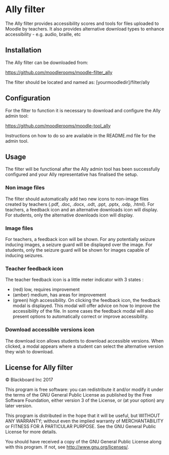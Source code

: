 # Ally filter

The Ally filter provides accessibility scores and tools for files uploaded to Moodle by teachers. It also provides
alternative download types to enhance accessibility - e.g. audio, braille, etc

## Installation

The Ally filter can be downloaded from:

https://github.com/moodlerooms/moodle-filter_ally

The filter should be located and named as:
 [yourmoodledir]/filter/ally
 
## Configuration

For the filter to function it is necessary to download and configure the Ally admin tool:
 
https://github.com/moodlerooms/moodle-tool_ally
 
Instructions on how to do so are available in the README.md file for the admin tool.

## Usage

The filter will be functional after the Ally admin tool has been successfully configured and your Ally
representative has finalised the setup.

### Non image files

The filter should automatically add two new icons to non-image files created by teachers (.pdf, .doc, .docx, .odt, .ppt,
.pptx, .odp, .html).
For teachers, a feedback icon and an alternative downloads icon will display.
For students, only the alternative downloads icon will display.

### Image files

For teachers, a feedback icon will be shown.
For any potentially seizure inducing images, a seizure guard will be displayed over the image.
For students, only the seizure guard will be shown for images capable of inducing seizures.

### Teacher feedback icon

The teacher feedback icon is a little meter indicator with 3 states :
* (red) low, requires improvement
* (amber) medium, has areas for improvement
* (green) high accessibility.
On clicking the feedback icon, the feedback modal is displayed. This modal will offer advice on how to improve the
accessibility of the file. In some cases the feedback modal will also present options to automatically correct or
improve accessibility.

### Download accessible versions icon

The download icon allows students to download accessible versions.
When clicked, a modal appears where a student can select the alternative version they wish to download.

## License for Ally filter

© Blackboard Inc 2017

This program is free software: you can redistribute it and/or modify it under
the terms of the GNU General Public License as published by the Free Software
Foundation, either version 3 of the License, or (at your option) any later
version.

This program is distributed in the hope that it will be useful, but WITHOUT ANY
WARRANTY; without even the implied warranty of MERCHANTABILITY or FITNESS FOR A
PARTICULAR PURPOSE.  See the GNU General Public License for more details.

You should have received a copy of the GNU General Public License along with
this program.  If not, see <http://www.gnu.org/licenses/>.
